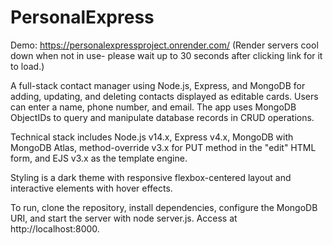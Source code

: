# PersonalExpress
Demo: https://personalexpressproject.onrender.com/ (Render servers cool down when not in use- please wait up to 30 seconds after clicking link for it to load.)

A full-stack contact manager using Node.js, Express, and MongoDB for adding, updating, and deleting contacts displayed as editable cards. Users can enter a name, phone number, and email. The app uses MongoDB ObjectIDs to query and manipulate database records in CRUD operations.

Technical stack includes Node.js v14.x, Express v4.x, MongoDB with MongoDB Atlas, method-override v3.x for PUT method in the "edit" HTML form, and EJS v3.x as the template engine.

Styling is a dark theme with responsive flexbox-centered layout and interactive elements with hover effects.

To run, clone the repository, install dependencies, configure the MongoDB URI, and start the server with node server.js. Access at http://localhost:8000.